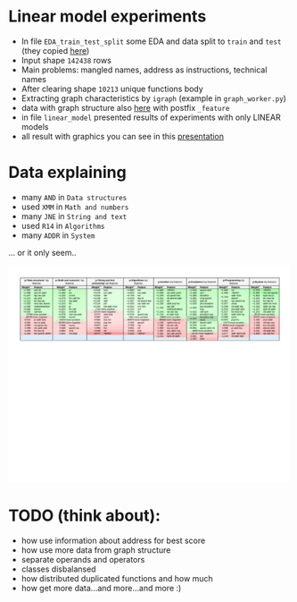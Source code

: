 # Linear model experiments

- In file  `EDA_train_test_split`  some EDA and data split to `train` and `test` (they copied [here](../../data/for_linear_models/))
- Input shape `142438` rows
- Main problems: mangled names, address as instructions, technical names
- After clearing shape `10213` unique functions body
- Extracting graph characteristics by `igraph` (example in `graph_worker.py`)
- data with graph structure also [here](../../data/for_linear_models/) with postfix `_feature`
- in file `linear_model` presented results of experiments with only LINEAR models
- all result with graphics you can see in this [presentation](../pdf/)




# Data explaining

- many `AND` in `Data structures`
- used `XMM` in `Math and numbers`
- many `JNE` in `String and text`
- used `R14` in `Algorithms`
- many `ADDR` in `System`

... or it only seem..

![example](./eli5.png)



# TODO (think about):
- how use information about address for best score
- how use more data from graph structure
- separate operands and operators
- classes disbalansed
- how distributed duplicated functions and how much
- how get more data...and more...and more :)